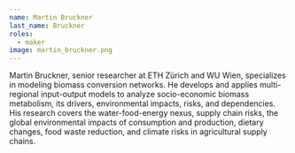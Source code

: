 ```yaml
---
name: Martin Bruckner
last_name: Bruckner
roles:
  - maker
image: martin_bruckner.png
---
```

Martin Bruckner, senior researcher at ETH Zürich and WU Wien, specializes in modeling biomass conversion networks. He develops and applies multi-regional input-output models to analyze socio-economic biomass metabolism, its drivers, environmental impacts, risks, and dependencies. His research covers the water-food-energy nexus, supply chain risks, the global environmental impacts of consumption and production, dietary changes, food waste reduction, and climate risks in agricultural supply chains.